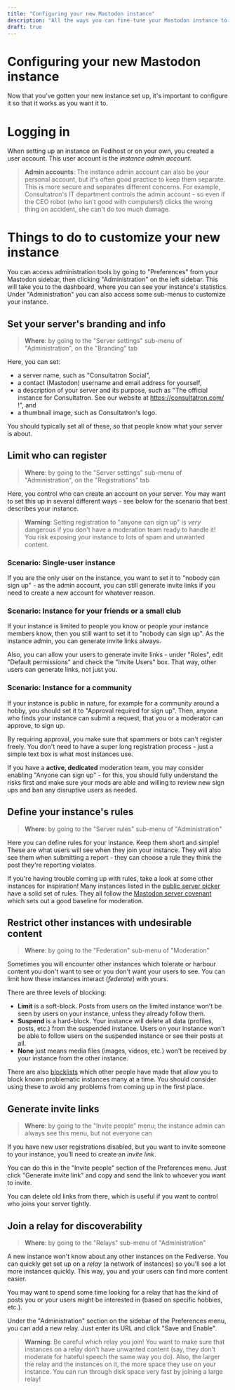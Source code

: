 ```yaml
---
title: "Configuring your new Mastodon instance"
description: "All the ways you can fine-tune your Mastodon instance to meet your needs"
draft: true
---
```

Configuring your new Mastodon instance
===

Now that you've gotten your new instance set up, it's important to
configure it so that it works as you want it to.

# Logging in

When setting up an instance on Fedihost or on your own, you created a user
account. This user account is the *instance admin account*.

> **Admin accounts**: The instance admin account can also be your personal
> account, but it's often good practice to keep them separate. This is more
> secure and separates different concerns. For example, Consultatron's IT
> department controls the admin account - so even if the CEO robot (who isn't
> good with computers!) clicks the wrong thing on accident, she can't do too
> much damage.

# Things to do to customize your new instance

You can access administration tools by going to "Preferences" from your
Mastodon sidebar, then clicking "Administration" on the left sidebar. This will
take you to the dashboard, where you can see your instance's statistics. Under
"Administration" you can also access some sub-menus to customize your instance.

## Set your server's branding and info

> **Where**: by going to the "Server settings" sub-menu of "Administration", on
> the "Branding" tab

Here, you can set:

* a server name, such as "Consultatron Social",
* a contact (Mastodon) username and email address for yourself,
* a description of your server and its purpose, such as
  "The official instance for Consultatron. See our website at
  https://consultatron.com/ !", and
* a thumbnail image, such as Consultatron's logo.

You should typically set all of these, so that people know what your server
is about.

## Limit who can register

> **Where**: by going to the "Server settings" sub-menu of "Administration", on
> the "Registrations" tab

Here, you control who can create an account on your
server. You may want to set this up in several different ways - see below
for the scenario that best describes your instance.

> **Warning**: Setting registration to "anyone can sign up" is *very*
> dangerous if you don't have a moderation team ready to handle it! You
> risk exposing your instance to lots of spam and unwanted content.

### Scenario: Single-user instance

If you are the only user on the instance, you want to set it to "nobody can
sign up" - as the admin account, you can still generate invite links if you
need to create a new account for whatever reason.

### Scenario: Instance for your friends or a small club

If your instance is limited to people you know or people your instance
members know, then you still want to set it to "nobody can sign up". As the
instance admin, you can generate invite links always.

Also, you can allow your users to generate invite links - under "Roles",
edit "Default permissions" and check the "Invite Users" box. That way, other
users can generate links, not just you.

### Scenario: Instance for a community

If your instance is public in nature, for example for a community around a
hobby, you should set it to "Approval required for sign up". Then, anyone
who finds your instance can submit a request, that you or a moderator can
approve, to sign up.

By requiring approval, you make sure that spammers or bots can't register
freely. You don't need to have a super long registration process - just a
simple text box is what most instances use.

If you have a **active, dedicated** moderation team, you may consider
enabling "Anyone can sign up" - for this, you should fully understand the
risks first and make sure your mods are able and willing to review new
sign ups and ban any disruptive users as needed.

<!-- Not including details on discovery bc that's a bit self explanatory -->

## Define your instance's rules

> **Where**: by going to the "Server rules" sub-menu of "Administration"

Here you can define rules for your instance. Keep them short and simple!
These are what users will see when they join your instance. They will also
see them when submitting a report - they can choose a rule they think the
post they're reporting violates.

If you're having trouble coming up with rules, take a look at some other
instances for inspiration! Many instances listed in the [public server
picker](https://joinmastodon.org/servers) have a solid set of rules. They
all follow the [Mastodon server covenant](https://joinmastodon.org/covenant)
which sets out a good baseline for moderation.

## Restrict other instances with undesirable content

> **Where**: by going to the "Federation" sub-menu of "Moderation"

Sometimes you will encounter other instances which tolerate or harbour content
you don't want to see or you don't want your users to see. You can limit how
these instances interact (*federate*) with yours.

There are three levels of blocking:

* **Limit** is a soft-block. Posts from users on the limited instance won't
  be seen by users on your instance, unless they already follow them.
* **Suspend** is a hard-block. Your instance will delete all data (profiles,
  posts, etc.) from the suspended instance. Users on your instance won't be
  able to follow users on the suspended instance or see their posts at all.
* **None** just means media files (images, videos, etc.) won't be received
  by your instance from the other instance.

There are also [blocklists](/articles/mastodon/blocklists) which
other people have made that allow you to block known problematic instances
many at a time. You should consider using these to avoid any problems from
coming up in the first place.

## Generate invite links

> **Where**: by going to the "Invite people" menu; the instance admin can
> always see this menu, but not everyone can

If you have new user registrations disabled, but you want to invite someone
to your instance, you'll need to create an *invite link*.

You can do this in the "Invite people" section of the Preferences menu. Just
click "Generate invite link" and copy and send the link to whoever you want
to invite.

You can delete old links from there, which is useful if you want to control
who joins your server tightly.


## Join a relay for discoverability

> **Where**: by going to the "Relays" sub-menu of "Administration"

A new instance won't know about any other instances on the Fediverse. You can
quickly get set up on a *relay* (a network of instances) so you'll see a lot
more instances quickly. This way, you and your users can find more content
easier.

You may want to spend some time looking for a relay that has the kind of posts
you or your users might be interested in (based on specific hobbies, etc.).

Under the "Administration" section on the sidebar of the Preferences menu, you
can add a new relay. Just enter its URL and click "Save and Enable".

> **Warning**: Be careful which relay you join! You want to make sure that
> instances on a relay don't have unwanted content (say, they don't moderate
> for hateful speech the same way you do). Also, the larger the relay and the
> instances on it, the more space they use on your instance. You can run
> through disk space very fast by joining a large relay!
